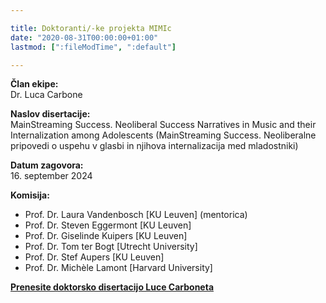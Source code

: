 ```yaml
---

title: Doktoranti/-ke projekta MIMIc
date: "2020-08-31T00:00:00+01:00"
lastmod: [":fileModTime", ":default"]

---
```


**Član ekipe:** \
Dr. Luca Carbone

**Naslov disertacije:** \
MainStreaming Success. Neoliberal Success Narratives in Music and their Internalization among Adolescents (MainStreaming Success. Neoliberalne pripovedi o uspehu v glasbi in njihova internalizacija med mladostniki)

**Datum zagovora:** \
16. september 2024

**Komisija:**
- Prof. Dr. Laura Vandenbosch [KU Leuven] (mentorica)
- Prof. Dr. Steven Eggermont [KU Leuven]
- Prof. Dr. Giselinde Kuipers [KU Leuven]
- Prof. Dr. Tom ter Bogt [Utrecht University]
- Prof. Dr. Stef Aupers [KU Leuven]
- Prof. Dr. Michèle Lamont [Harvard University]

<a href="/img/luca_diss.pdf" tabindex="-1"><strong>Prenesite doktorsko disertacijo Luce Carboneta</strong></a>